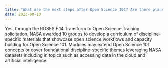 ```yaml
---
title: "What are the next steps after Open Science 101? Are there plans for additional courses in the future?"
date: 2023-08-10
---
```


Yes, through the ROSES F.14 Transform to Open Science Training solicitation, NASA awarded 10 groups  to develop a curriculum of discipline-specific materials that showcase open science workflows and capacity building for Open Science 101.  Modules may extend Open Science 101 concepts or cover foundational discipline-specific themes leveraging NASA datasets including in topics such as accessing data in the cloud and artificial intelligence.